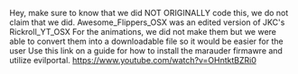 Hey, make sure to know that we did NOT ORIGINALLY code this, we do not claim that we did. 
Awesome_Flippers_OSX was an edited version of JKC's Rickroll_YT_OSX 
For the animations, we did not make them but we were able to convert them into a downloadable file so it would be easier for the user
Use this link on a guide for how to install the marauder firmawre and utilize evilportal.
https://www.youtube.com/watch?v=OHntktBZRi0
